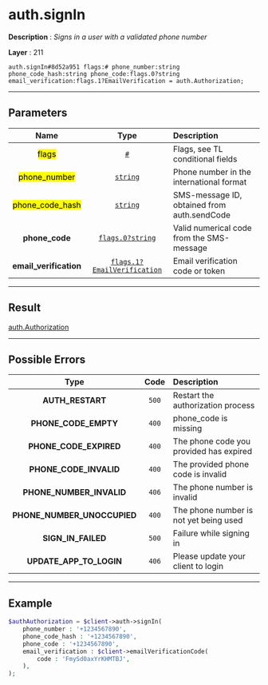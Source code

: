 # auth.signIn

**Description** : *Signs in a user with a validated phone number*

**Layer** : 211

```tl
auth.signIn#8d52a951 flags:# phone_number:string phone_code_hash:string phone_code:flags.0?string email_verification:flags.1?EmailVerification = auth.Authorization;
```

---

## Parameters

| Name | Type | Description |
| :---: | :---: | :--- |
| <mark>flags</mark> | [`#`](type/#) | Flags, see TL conditional fields |
| <mark>phone_number</mark> | [`string`](type/string) | Phone number in the international format |
| <mark>phone_code_hash</mark> | [`string`](type/string) | SMS-message ID, obtained from auth.sendCode |
| **phone_code** | [`flags.0?string`](type/string) | Valid numerical code from the SMS-message |
| **email_verification** | [`flags.1?EmailVerification`](type/EmailVerification) | Email verification code or token |

---

## Result

[auth.Authorization](type/auth.Authorization)

---

## Possible Errors

| Type | Code | Description |
| :---: | :---: | :--- |
| **AUTH_RESTART** | `500` | Restart the authorization process |
| **PHONE_CODE_EMPTY** | `400` | phone_code is missing |
| **PHONE_CODE_EXPIRED** | `400` | The phone code you provided has expired |
| **PHONE_CODE_INVALID** | `400` | The provided phone code is invalid |
| **PHONE_NUMBER_INVALID** | `406` | The phone number is invalid |
| **PHONE_NUMBER_UNOCCUPIED** | `400` | The phone number is not yet being used |
| **SIGN_IN_FAILED** | `500` | Failure while signing in |
| **UPDATE_APP_TO_LOGIN** | `406` | Please update your client to login |

---

## Example

```php
$authAuthorization = $client->auth->signIn(
	phone_number : '+1234567890',
	phone_code_hash : '+1234567890',
	phone_code : '+1234567890',
	email_verification : $client->emailVerificationCode(
		code : 'FmySd0axYrKHMTBJ',
	),
);
```